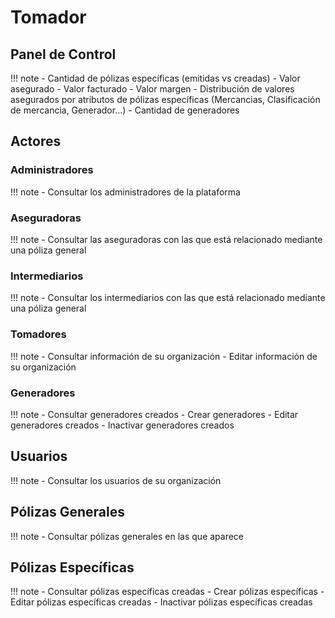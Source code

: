# Tomador


## Panel de Control

!!! note
    - Cantidad de pólizas específicas (emitidas vs creadas)
    - Valor asegurado
    - Valor facturado
    - Valor margen
    - Distribución de valores asegurados por atributos de pólizas específicas (Mercancias, Clasificación de mercancia, Generador...)
    - Cantidad de generadores

    
## Actores


### Administradores

!!! note
    - Consultar los administradores de la plataforma


### Aseguradoras

!!! note
    - Consultar las aseguradoras con las que está relacionado mediante una póliza general
    
### Intermediarios

!!! note
    - Consultar los intermediarios con las que está relacionado mediante una póliza general

### Tomadores

!!! note
    - Consultar información de su organización
    - Editar información de su organización

### Generadores

!!! note
    - Consultar generadores creados
    - Crear generadores
    - Editar generadores creados
    - Inactivar generadores creados

## Usuarios
    
!!! note
    - Consultar los usuarios de su organización 

## Pólizas Generales

!!! note
    - Consultar pólizas generales en las que aparece

## Pólizas Específicas

!!! note
    - Consultar pólizas específicas creadas
    - Crear pólizas específicas
    - Editar pólizas específicas creadas
    - Inactivar pólizas específicas creadas
